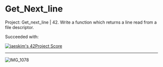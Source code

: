 # Get_Next_line
Project: Get_next_line | 42. Write a function which returns a line read from a
file descriptor.

Succeeded with:

[![jaeskim's 42Project Score](https://badge42.herokuapp.com/api/project/mmahias/get_next_line)](https://github.com/Mmahias/badge42)

-----------------------------------------------------------------------------------------------------------------



![IMG_1078](https://user-images.githubusercontent.com/76960878/139699913-31aca54a-0fcb-4d8a-8372-ab33a507668d.jpg)
